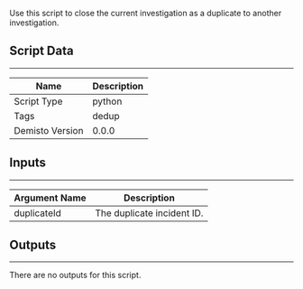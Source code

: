 Use this script to close the current investigation as a duplicate to another investigation.
## Script Data
---

| **Name** | **Description** |
| --- | --- |
| Script Type | python |
| Tags | dedup |
| Demisto Version | 0.0.0 |

## Inputs
---

| **Argument Name** | **Description** |
| --- | --- |
| duplicateId | The duplicate incident ID. |

## Outputs
---
There are no outputs for this script.
